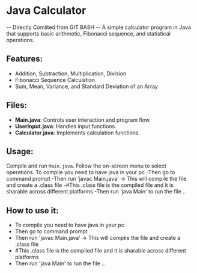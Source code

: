 # Java Calculator
-- Directly Comiited from GIT BASH -- 
A simple calculator program in Java that supports basic arithmetic, Fibonacci sequence, and statistical operations.

## Features:
- Addition, Subtraction, Multiplication, Division
- Fibonacci Sequence Calculation
- Sum, Mean, Variance, and Standard Deviation of an Array

## Files:
- **Main.java**: Controls user interaction and program flow.
- **UserInput.java**: Handles input functions.
- **Calculator.java**: Implements calculation functions.

## Usage:
Compile and run `Main.java`. Follow the on-screen menu to select operations.
To compile you need to have java in your pc 
-Then go to command prompt 
-Then run 'javac Main.java' -> This will compile the file and create a .class file
-#This .class file is the compiled file and it is sharable across different platforms
-Then run 'java Main' to run the file ..
## How to use it:
- To compile you need to have java in your pc 
- Then go to command prompt 
- Then run 'javac Main.java' -> This will compile the file and create a .class file
- #This .class file is the compiled file and it is sharable across different platforms
- Then run 'java Main' to run the file ..
